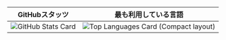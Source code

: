 | GitHubスタッツ              | 最も利用している言語|
| ------------------------------------- | ------------------------------------- |
| ![GitHub Stats Card](https://github-readme-stats.vercel.app/api?username=yasu0408) | ![Top Languages Card (Compact layout)](https://github-readme-stats.vercel.app/api/top-langs/?username=yasu0408&layout=compact) |
